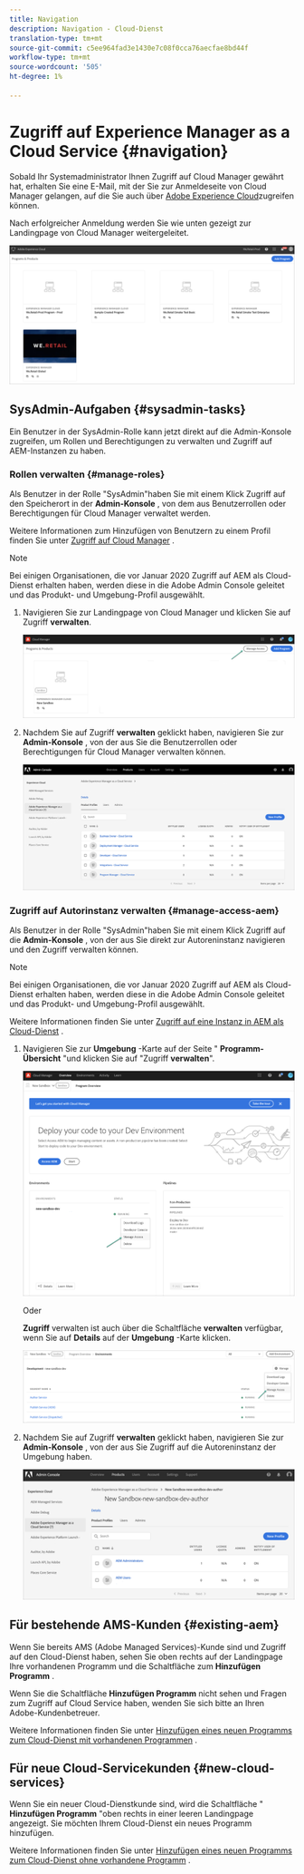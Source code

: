 ```yaml
---
title: Navigation
description: Navigation - Cloud-Dienst
translation-type: tm+mt
source-git-commit: c5ee964fad3e1430e7c08f0cca76aecfae8bd44f
workflow-type: tm+mt
source-wordcount: '505'
ht-degree: 1%

---
```



# Zugriff auf Experience Manager as a Cloud Service {#navigation}

Sobald Ihr Systemadministrator Ihnen Zugriff auf Cloud Manager gewährt hat, erhalten Sie eine E-Mail, mit der Sie zur Anmeldeseite von Cloud Manager gelangen, auf die Sie auch über [Adobe Experience Cloud](https://my.cloudmanager.adobe.com/)zugreifen können.

Nach erfolgreicher Anmeldung werden Sie wie unten gezeigt zur Landingpage von Cloud Manager weitergeleitet.

![](assets/first_timelogin1.png)

## SysAdmin-Aufgaben {#sysadmin-tasks}

Ein Benutzer in der SysAdmin-Rolle kann jetzt direkt auf die Admin-Konsole zugreifen, um Rollen und Berechtigungen zu verwalten und Zugriff auf AEM-Instanzen zu haben.

### Rollen verwalten {#manage-roles}

Als Benutzer in der Rolle &quot;SysAdmin&quot;haben Sie mit einem Klick Zugriff auf den Speicherort in der **Admin-Konsole** , von dem aus Benutzerrollen oder Berechtigungen für Cloud Manager verwaltet werden.

Weitere Informationen zum Hinzufügen von Benutzern zu einem Profil finden Sie unter [Zugriff auf Cloud Manager](https://docs.adobe.com/content/help/en/experience-manager-cloud-service/security/ims-support.html#accessing-cloud-manager) .

>[!NOTE]
>Bei einigen Organisationen, die vor Januar 2020 Zugriff auf AEM als Cloud-Dienst erhalten haben, werden diese in die Adobe Admin Console geleitet und das Produkt- und Umgebung-Profil ausgewählt.

1. Navigieren Sie zur Landingpage von Cloud Manager und klicken Sie auf Zugriff **verwalten**.

   ![](assets/sys-admin5.png)

1. Nachdem Sie auf Zugriff **verwalten** geklickt haben, navigieren Sie zur **Admin-Konsole** , von der aus Sie die Benutzerrollen oder Berechtigungen für Cloud Manager verwalten können.

   ![](assets/sys-admin1.png)

### Zugriff auf Autorinstanz verwalten {#manage-access-aem}

Als Benutzer in der Rolle &quot;SysAdmin&quot;haben Sie mit einem Klick Zugriff auf die **Admin-Konsole** , von der aus Sie direkt zur Autoreninstanz navigieren und den Zugriff verwalten können.

>[!NOTE]
>Bei einigen Organisationen, die vor Januar 2020 Zugriff auf AEM als Cloud-Dienst erhalten haben, werden diese in die Adobe Admin Console geleitet und das Produkt- und Umgebung-Profil ausgewählt.

Weitere Informationen finden Sie unter [Zugriff auf eine Instanz in AEM als Cloud-Dienst](https://docs.adobe.com/content/help/en/experience-manager-cloud-service/security/ims-support.html#accessing-instance-cloud-service) .

1. Navigieren Sie zur **Umgebung** -Karte auf der Seite &quot; **Programm-Übersicht** &quot;und klicken Sie auf &quot;Zugriff **verwalten**&quot;.

   ![](assets/sys-admin6.png)

   Oder

   **Zugriff** verwalten ist auch über die Schaltfläche **verwalten** verfügbar, wenn Sie auf **Details** auf der **Umgebung** -Karte klicken.

   ![](assets/sys-admin4.png)

1. Nachdem Sie auf Zugriff **verwalten** geklickt haben, navigieren Sie zur **Admin-Konsole** , von der aus Sie Zugriff auf die Autoreninstanz der Umgebung haben.

   ![](assets/sys-admin-2.png)

## Für bestehende AMS-Kunden {#existing-aem}

Wenn Sie bereits AMS (Adobe Managed Services)-Kunde sind und Zugriff auf den Cloud-Dienst haben, sehen Sie oben rechts auf der Landingpage Ihre vorhandenen Programm und die Schaltfläche zum **Hinzufügen Programm** .

Wenn Sie die Schaltfläche **Hinzufügen Programm** nicht sehen und Fragen zum Zugriff auf Cloud Service haben, wenden Sie sich bitte an Ihren Adobe-Kundenbetreuer.

Weitere Informationen finden Sie unter [Hinzufügen eines neuen Programms zum Cloud-Dienst mit vorhandenen Programmen](/help/onboarding/getting-access-to-aem-in-cloud/first-time-login.md#existing-program) .

## Für neue Cloud-Servicekunden {#new-cloud-services}

Wenn Sie ein neuer Cloud-Dienstkunde sind, wird die Schaltfläche &quot; **Hinzufügen Programm** &quot;oben rechts in einer leeren Landingpage angezeigt. Sie möchten Ihrem Cloud-Dienst ein neues Programm hinzufügen.

Weitere Informationen finden Sie unter [Hinzufügen eines neuen Programms zum Cloud-Dienst ohne vorhandene Programm](/help/onboarding/getting-access-to-aem-in-cloud/first-time-login.md#no-program) .

